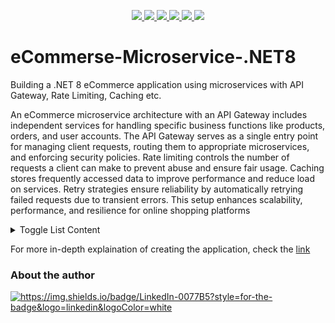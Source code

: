 <p align="center">
    <!-- If you have never added badges, head over to https://img.shields.io/badges/static-badge, follow the instructions and generate URL links to add below -->
    <a href="https://dotnet.microsoft.com/en-us/download/dotnet/8.0">
	    <img src="https://img.shields.io/badge/DotNet-8-green"  />
    </a>
    <a href="https://learn.microsoft.com/en-us/sql/ssms/download-sql-server-management-studio-ssms?view=sql-server-ver16">
	    <img src="https://img.shields.io/badge/SSMS-v19-blue"  />
    </a>
    <a href="https://azure.microsoft.com/en-us">
	    <img src="https://img.shields.io/badge/Azure-purple"  />
    </a>
    <a href="https://www.postman.com/">
	    <img src="https://img.shields.io/badge/Postman-orange"  />
    </a>
    <a href="https://visualstudio.microsoft.com/vs/">
	    <img src="https://img.shields.io/badge/VisualStudio-v2022-yellow"  />
    </a>
    <a href="https://opensource.org/license/mit">
	    <img src="https://img.shields.io/badge/LICENSE-MIT-lime"  />
    </a>
</p>

# eCommerse-Microservice-.NET8
Building a .NET 8 eCommerce application using microservices with API Gateway, Rate Limiting, Caching etc.

An eCommerce microservice architecture with an API Gateway includes independent services for handling specific business functions like products, orders, and user accounts. The API Gateway serves as a single entry point for managing client requests, routing them to appropriate microservices, and enforcing security policies. Rate limiting controls the number of requests a client can make to prevent abuse and ensure fair usage. Caching stores frequently accessed data to improve performance and reduce load on services. Retry strategies ensure reliability by automatically retrying failed requests due to transient errors. This setup enhances scalability, performance, and resilience for online shopping platforms

<details>
<summary>Toggle List Content</summary>
### Content:
1. [Intro](https://github.com/MinenhleNkosi/eCommerse-Microservice-.NET8/tree/main/Notes/0)
2. DEF
</details>


For more in-depth explaination of creating the application, check the [link](https://github.com/MinenhleNkosi/eCommerse-Microservice-.NET8/tree/main/Notes)

<p align="center">
	<h3>About the author</h3>
    <a href="https://www.linkedin.com/in/mxolisi-nkosi-b47b57117/" target="blank"><img src="https://img.shields.io/badge/LinkedIn-0077B5?style=for-the-badge&logo=linkedin&logoColor=white" alt="https://img.shields.io/badge/LinkedIn-0077B5?style=for-the-badge&logo=linkedin&logoColor=white"  /></a>
</p>
